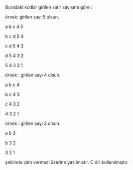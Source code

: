 Buradaki kodlar girilen satır sayısına göre : 

örnek: girilen sayı 5 olsun.


 a b c d 5

 b c d 5 4

 c d 5 4 3

 d 5 4 3 2

 5 4 3 2 1


örnek : girilen sayı 4 olsun.


 a b c 4

 b c 4 3

 c 4 3 2

 4 3 2 1


örnek : girilen sayı 3 olsun.

 a b 3

 b 3 2

 3 2 1

şeklinde çıktı vermesi üzerine yazılmıştır. C dili kullanılmıştır.
